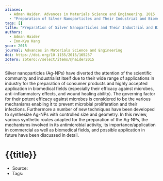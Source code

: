 ```yaml
---
aliases:
  - Adnan Haider. Advances in Materials Science and Engineering. 2015
  - "Preparation of Silver Nanoparticles and Their Industrial and Biomedical Applications: A Comprehensive Review"
tags: []
title: "Preparation of Silver Nanoparticles and Their Industrial and Biomedical Applications: A Comprehensive Review"
authors:
  - Adnan Haider
  - Inn-Kyu Kang
year: 2015
journal: Advances in Materials Science and Engineering
doi: https://doi.org/10.1155/2015/165257
zotero: zotero://select/items/@haider2015
---
```

<!-- START_ABSTRACT -->
Silver nanoparticles (Ag-NPs) have diverted the attention of the scientific community and industrialist itself due to their wide range of applications in industry for the preparation of consumer products and highly accepted application in biomedical fields (especially their efficacy against microbes, anti-inflammatory effects, and wound healing ability). The governing factor for their potent efficacy against microbes is considered to be the various mechanisms enabling it to prevent microbial proliferation and their infections. Furthermore a number of new techniques have been developed to synthesize Ag-NPs with controlled size and geometry. In this review, various synthetic routes adapted for the preparation of the Ag-NPs, the mechanisms involved in its antimicrobial activity, its importance/application in commercial as well as biomedical fields, and possible application in future have been discussed in detail.
<!-- END_ABSTRACT -->

<!-- START_TEMPLATE -->
# {{title}}

- Source:
- Tags: 
<!-- END_TEMPLATE -->
